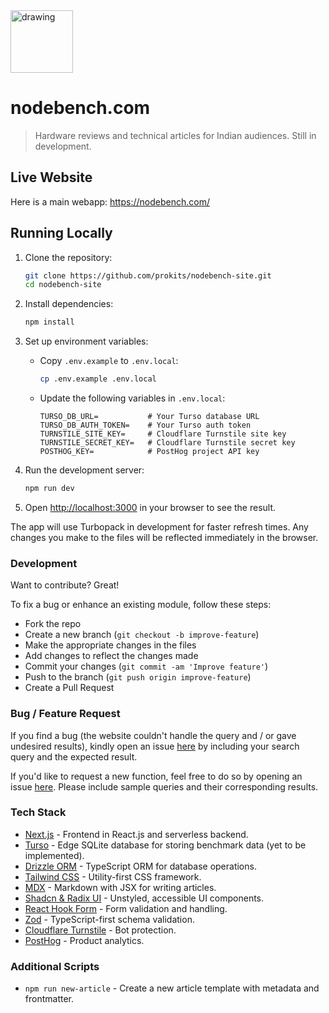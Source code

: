 <img src="https://www.nodebench.com/_next/image?url=%2Fimages%2Flogo.png&w=384&q=75" alt="drawing" width="100"/>

# nodebench.com

> Hardware reviews and technical articles for Indian audiences. Still in development.


## Live Website
Here is a main webapp:  https://nodebench.com/


## Running Locally

1. Clone the repository:
   ```bash
   git clone https://github.com/prokits/nodebench-site.git
   cd nodebench-site
   ```

2. Install dependencies:
   ```bash
   npm install
   ```

3. Set up environment variables:
   - Copy `.env.example` to `.env.local`:
     ```bash
     cp .env.example .env.local
     ```
   - Update the following variables in `.env.local`:
     ```
     TURSO_DB_URL=           # Your Turso database URL
     TURSO_DB_AUTH_TOKEN=    # Your Turso auth token
     TURNSTILE_SITE_KEY=     # Cloudflare Turnstile site key
     TURNSTILE_SECRET_KEY=   # Cloudflare Turnstile secret key
     POSTHOG_KEY=            # PostHog project API key
     ```

4. Run the development server:
   ```bash
   npm run dev
   ```

5. Open [http://localhost:3000](http://localhost:3000) in your browser to see the result.

The app will use Turbopack in development for faster refresh times. Any changes you make to the files will be reflected immediately in the browser.

### Development
Want to contribute? Great!

To fix a bug or enhance an existing module, follow these steps:

- Fork the repo
- Create a new branch (`git checkout -b improve-feature`)
- Make the appropriate changes in the files
- Add changes to reflect the changes made
- Commit your changes (`git commit -am 'Improve feature'`)
- Push to the branch (`git push origin improve-feature`)
- Create a Pull Request 

### Bug / Feature Request

If you find a bug (the website couldn't handle the query and / or gave undesired results), kindly open an issue [here](https://github.com/prokits/nodebench-site/issues/new) by including your search query and the expected result.

If you'd like to request a new function, feel free to do so by opening an issue [here](https://github.com/prokits/nodebench-site/issues/new). Please include sample queries and their corresponding results.


### Tech Stack

- [Next.js](https://nextjs.org/) - Frontend in React.js and serverless backend.
- [Turso](https://turso.tech/) - Edge SQLite database for storing benchmark data (yet to be implemented).
- [Drizzle ORM](https://orm.drizzle.team/) - TypeScript ORM for database operations.
- [Tailwind CSS](https://tailwindcss.com/) - Utility-first CSS framework.
- [MDX](https://mdxjs.com/) - Markdown with JSX for writing articles.
- [Shadcn & Radix UI](https://www.radix-ui.com/) - Unstyled, accessible UI components.
- [React Hook Form](https://react-hook-form.com/) - Form validation and handling.
- [Zod](https://zod.dev/) - TypeScript-first schema validation.
- [Cloudflare Turnstile](https://www.cloudflare.com/products/turnstile/) - Bot protection.
- [PostHog](https://posthog.com/) - Product analytics.



### Additional Scripts
- `npm run new-article` - Create a new article template with metadata and frontmatter.

